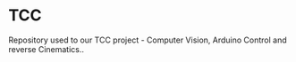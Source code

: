 TCC
===

Repository used to our TCC project - Computer Vision, Arduino Control and reverse Cinematics..
